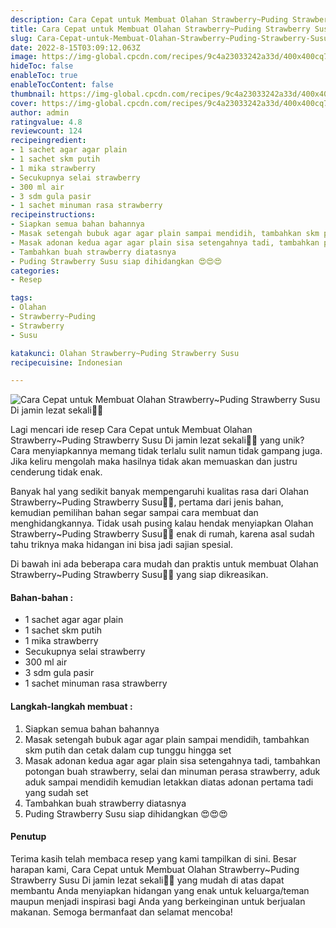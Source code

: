 ```yaml
---
description: Cara Cepat untuk Membuat Olahan Strawberry~Puding Strawberry Susu Di jamin lezat sekali"
title: Cara Cepat untuk Membuat Olahan Strawberry~Puding Strawberry Susu Di jamin lezat sekali
slug: Cara-Cepat-untuk-Membuat-Olahan-Strawberry~Puding-Strawberry-Susu-Di-jamin-lezat-sekali
date: 2022-8-15T03:09:12.063Z
image: https://img-global.cpcdn.com/recipes/9c4a23033242a33d/400x400cq70/photo.jpg
hideToc: false
enableToc: true
enableTocContent: false
thumbnail: https://img-global.cpcdn.com/recipes/9c4a23033242a33d/400x400cq70/photo.jpg
cover: https://img-global.cpcdn.com/recipes/9c4a23033242a33d/400x400cq70/photo.jpg
author: admin
ratingvalue: 4.8
reviewcount: 124
recipeingredient:
- 1 sachet agar agar plain
- 1 sachet skm putih
- 1 mika strawberry
- Secukupnya selai strawberry
- 300 ml air
- 3 sdm gula pasir
- 1 sachet minuman rasa strawberry
recipeinstructions:
- Siapkan semua bahan bahannya
- Masak setengah bubuk agar agar plain sampai mendidih, tambahkan skm putih dan cetak dalam cup tunggu hingga set
- Masak adonan kedua agar agar plain sisa setengahnya tadi, tambahkan potongan buah strawberry, selai dan minuman perasa strawberry, aduk aduk sampai mendidih kemudian letakkan diatas adonan pertama tadi yang sudah set
- Tambahkan buah strawberry diatasnya
- Puding Strawberry Susu siap dihidangkan 😍😍😍
categories:
- Resep

tags:
- Olahan
- Strawberry~Puding
- Strawberry
- Susu

katakunci: Olahan Strawberry~Puding Strawberry Susu
recipecuisine: Indonesian

---
```


![Cara Cepat untuk Membuat Olahan Strawberry~Puding Strawberry Susu Di jamin lezat sekali👩‍🍳](https://img-global.cpcdn.com/recipes/9c4a23033242a33d/400x400cq70/photo.jpg)

Lagi mencari ide resep Cara Cepat untuk Membuat Olahan Strawberry~Puding Strawberry Susu Di jamin lezat sekali👩‍🍳 yang unik? Cara menyiapkannya memang tidak terlalu sulit namun tidak gampang juga. Jika keliru mengolah maka hasilnya tidak akan memuaskan dan justru cenderung tidak enak.

Banyak hal yang sedikit banyak mempengaruhi kualitas rasa dari Olahan Strawberry~Puding Strawberry Susu👩‍🍳, pertama dari jenis bahan, kemudian pemilihan bahan segar sampai cara membuat dan menghidangkannya. Tidak usah pusing kalau hendak menyiapkan Olahan Strawberry~Puding Strawberry Susu👩‍🍳 enak di rumah, karena asal sudah tahu triknya maka hidangan ini bisa jadi sajian spesial.

Di bawah ini ada beberapa cara mudah dan praktis untuk membuat Olahan Strawberry~Puding Strawberry Susu👩‍🍳 yang siap dikreasikan.

<!--inarticleads1-->

#### Bahan-bahan :

- 1 sachet agar agar plain
- 1 sachet skm putih
- 1 mika strawberry
- Secukupnya selai strawberry
- 300 ml air
- 3 sdm gula pasir
- 1 sachet minuman rasa strawberry

<!--inarticleads2-->

#### Langkah-langkah membuat :

1. Siapkan semua bahan bahannya
1. Masak setengah bubuk agar agar plain sampai mendidih, tambahkan skm putih dan cetak dalam cup tunggu hingga set
1. Masak adonan kedua agar agar plain sisa setengahnya tadi, tambahkan potongan buah strawberry, selai dan minuman perasa strawberry, aduk aduk sampai mendidih kemudian letakkan diatas adonan pertama tadi yang sudah set
1. Tambahkan buah strawberry diatasnya
1. Puding Strawberry Susu siap dihidangkan 😍😍😍

#### Penutup

Terima kasih telah membaca resep yang kami tampilkan di sini. Besar harapan kami, Cara Cepat untuk Membuat Olahan Strawberry~Puding Strawberry Susu Di jamin lezat sekali👩‍🍳 yang mudah di atas dapat membantu Anda menyiapkan hidangan yang enak untuk keluarga/teman maupun menjadi inspirasi bagi Anda yang berkeinginan untuk berjualan makanan. Semoga bermanfaat dan selamat mencoba!